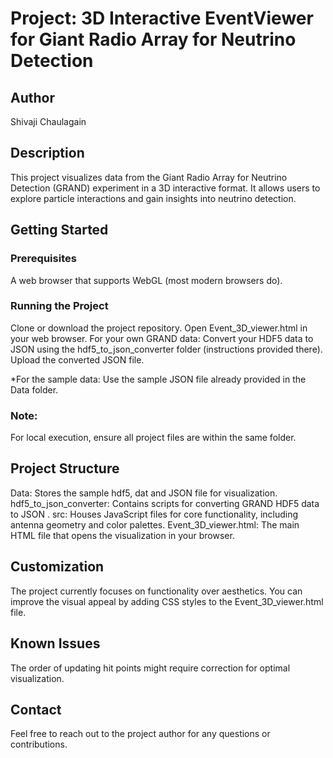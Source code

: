 # Project: 3D Interactive EventViewer for Giant Radio Array for Neutrino Detection

## Author

Shivaji Chaulagain

## Description

This project visualizes data from the Giant Radio Array for Neutrino Detection (GRAND) experiment in a 3D interactive format. It allows users to explore particle interactions and gain insights into neutrino detection.

## Getting Started

### Prerequisites

A web browser that supports WebGL (most modern browsers do).
### Running the Project

Clone or download the project repository.
Open Event_3D_viewer.html in your web browser.
For your own GRAND data:
Convert your HDF5 data to JSON using the hdf5_to_json_converter folder (instructions provided there).
Upload the converted JSON file.

*For the sample data:
Use the sample JSON file already provided in the Data folder.
### Note:

For local execution, ensure all project files are within the same folder.

## Project Structure

Data: Stores the sample hdf5, dat and JSON file for visualization.
hdf5_to_json_converter: Contains scripts for converting GRAND HDF5 data to JSON .
src: Houses JavaScript files for core functionality, including antenna geometry and color palettes.
Event_3D_viewer.html: The main HTML file that opens the visualization in your browser.

## Customization

The project currently focuses on functionality over aesthetics. You can improve the visual appeal by adding CSS styles to the Event_3D_viewer.html file.

## Known Issues

The order of updating hit points might require correction for optimal visualization.

## Contact

Feel free to reach out to the project author for any questions or contributions.
